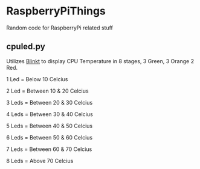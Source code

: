 # RaspberryPiThings
Random code for RaspberryPi related stuff


## cpuled.py
Utilizes [Blinkt](https://thepihut.com/products/blinkt) to display CPU Temperature in 8 stages, 3 Green, 3 Orange 2 Red.

1 Led = Below 10 Celcius

2 Led = Between 10 & 20 Celcius

3 Leds = Between 20 & 30 Celcius

4 Leds = Between 30 & 40 Celcius

5 Leds = Between 40 & 50 Celcius

6 Leds = Between 50 & 60 Celcius

7 Leds = Between 60 & 70 Celcius

8 Leds = Above 70 Celcius
